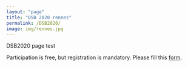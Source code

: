 ```yaml
---
layout: "page"
title: "DSB 2020 rennes"
permalink: /DSB2020/
image: img/rennes.jpg
---
```


DSB2020 page test



Participation is free, but registration is mandatory. Please fill this [form](
https://sondages.inria.fr/index.php/676557?lang=en ). 